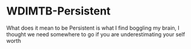 # WDIMTB-Persistent
What does it mean to be Persistent is what I find boggling my brain, I thought we need somewhere to go if you are underestimating your self worth
